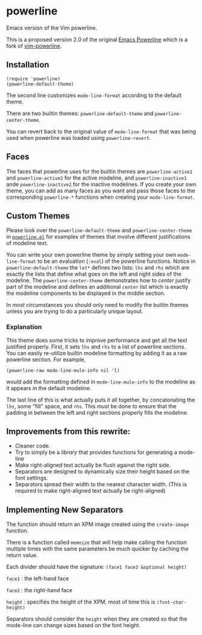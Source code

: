 powerline
=========

Emacs version of the Vim powerline.

This is a proposed version 2.0 of the original [Emacs Powerline](http://www.emacswiki.org/emacs/PowerLine) which is a fork of [vim-powerline](https://github.com/Lokaltog/vim-powerline).  


## Installation

    (require 'powerline)
    (powerline-default-theme)
    
The second line customizes `mode-line-format` according to the default theme.

There are two builtin themes: `powerline-default-theme` and `powerline-center-theme`.

You can revert back to the original value of `mode-line-format` that was being used when powerline was loaded using `powerline-revert`.

## Faces

The faces that powerline uses for the builtin themes are `powerline-active1` and `powerline-active2` for the active modeline, and `powerline-inactive1` ande `powerline-inactive2` for the inactive modelines. If you create your own theme, you can add as many faces as you want and pass those faces to the corresponding `powerline-*` functions when creating your `mode-line-format`.


## Custom Themes

Please look over the `powerline-default-theme` and `powerline-center-theme` in [`powerline.el`](https://github.com/milkypostman/powerline/blob/master/powerline.el) for examples of themes that involve different justifications of modeline text.

You can write your own powerline theme by simply setting your own `mode-line-format` to be an evaluation (`:eval`) of the powerline functions. Notice in `powerline-default-theme` the `let*` defines two lists: `lhs` and `rhs` which are exactly the lists that define what goes on the left and right sides of the modeline. The `powerline-center-theme` demonstrates how to *center* justify part of the modeline and defines an additional `center` list which is exactly the modeline components to be displayed in the middle section. 

In *most* circumstances you should only need to modify the builtin themes unless you are trying to do a particularly unique layout.


### Explanation

This theme does some tricks to improve performance and get all the text justified properly. First, it sets `lhs` and `rhs` to a list of powerline sections. You can easily re-utilize builtin modeline formatting by adding it as a raw powerline section. For example,

    (powerline-raw mode-line-mule-info nil 'l)
    
would add the formatting defined in `mode-line-mule-info` to the modeline as it appears in the default modeline.

The last line of this is what actually puts it all together, by concatonating the `lhs`, some "fill" space, and `rhs`.  This *must* be done to ensure that the padding in between the left and right sections properly fills the modeline.



## Improvements from this rewrite:

* Cleaner code.
* Try to simply be a *library* that provides functions for generating a mode-line
* Make right-aligned text actually be flush against the right side.
* Separators are designed to dynamically size their height based on the font settings.
* Separators spread their width to the nearest character width.  (This is required to make right-aligned text actually be right-aligned)


## Implementing New Separators

The function should return an XPM image created using the `create-image` function.

There is a function called `memoize` that will help make calling the function multiple times with the same parameters be much quicker by caching the return value.

Each divider should have the signature: `(face1 face2 &optional height)`

`face1` : the left-hand face

`face2` : the right-hand face

`height` : specifies the height of the XPM, most of time this is `(font-char-height)`

Separators should consider the `height` when they are created so that the mode-line can change sizes based on the font height.

